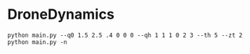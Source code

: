 # DroneDynamics




```
python main.py --q0 1.5 2.5 .4 0 0 0 --qh 1 1 1 0 2 3 --th 5 --zt 2
python main.py -n
```